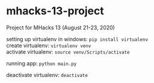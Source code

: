# mhacks-13-project
Project for MHacks 13 (August 21-23, 2020)

setting up virtualenv in windows: ```pip install virtualenv```  
create virtualenv: ```virtualenv venv```  
activate virtualenv: ```source venv/Scripts/activate```  

running app: ```python main.py```  

deactivate virtualenv: ```deactivate```  
